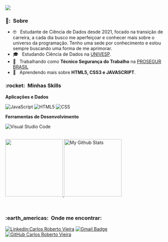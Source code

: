 
![](https://komarev.com/ghpvc/?username=CRVieiras&color=006bed)

<h3> 👨: &nbsp;Sobre </h3>

- 🤓 &nbsp; Estudante de Ciência de Dados desde 2021, focado na transição de carreira, a cada dia busco me aperfeiçoar e conhecer mais sobre o universo da programação. Tenho uma sede por conhecimento e estou sempre buscando uma forma de me aprimorar.
- 🎓 &nbsp; Estudando Ciência de Dados na <a href="https://univesp.br/"> UNIVESP</a>.
- 💼 &nbsp; Trabalhando como **Técnico Segurança do Trabalho** na <a href="https://www.prosegur.com.br/grupo-prosegur">PROSEGUR BRASIL</a>
- 🌱 &nbsp; Aprendendo mais sobre **HTML5, CSS3 e JAVASCRIPT**.

<h3> :rocket: &nbsp;Minhas Skills </h3>

**Aplicações e Dados**

  ![JavaScript](https://img.shields.io/badge/-JavaScript-333333?style=flat&logo=javascript)
  ![HTML5](https://img.shields.io/badge/-HTML5-333333?style=flat&logo=HTML5)
  ![CSS](https://img.shields.io/badge/-CSS-333333?style=flat&logo=CSS3&logoColor=1572B6)


**Ferramentas de Desenvolvimento**

  ![Visual Studio Code](https://img.shields.io/badge/-Visual%20Studio%20Code-333333?style=flat&logo=visual-studio-code&logoColor=007ACC)

<br/>

<a href="https://github.com/CRVieiras">
  <img height="180em" src="https://github-readme-stats.vercel.app/api?username=CRVieiras&theme=radical&show_icons=true" />
  <img height="180em" src="https://github-readme-stats.vercel.app/api/top-langs/?username=CRVieiras&layout=compact&theme=radical" alt="My Github Stats"/>
<p align="center">
</p>
</a>

<br/>

<h3> :earth_americas: &nbsp;Onde me encontrar: </h3> 

[![Linkedin:Carlos Roberto Vieira](https://img.shields.io/badge/-LinkedIn-blue?style=flat-square&logo=Linkedin&logoColor=white&link=https://www.linkedin.com/in/carlos-roberto-vieira-083277130/)](https://www.linkedin.com/in/carlos-roberto-vieira-083277130/)
[![Gmail Badge](https://img.shields.io/badge/-crobertovs@email.com-006bed?style=flat-square&logo=Gmail&logoColor=white&link=mailto:crobertovs@gmail.com)](mailto:crobertovs@gmail.com)
[![GitHub Carlos Roberto Vieira]( https://img.shields.io/github/followers/CRVieiras?label=follow&style=social)](https://github.com/CRVieiras)
